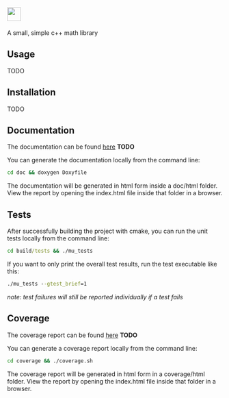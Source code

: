 # <img src="https://render.githubusercontent.com/render/math?math=\Huge\mu" style="vertical-align:bottom" width="32">

A small, simple c++ math library

## Usage

TODO

## Installation

TODO

## Documentation

The documentation can be found [here](https://github.com) **TODO**

You can generate the documentation locally from the command line:

```cmd
cd doc && doxygen Doxyfile
```

The documentation will be generated in html form inside a  doc/html folder. View the report by opening the index.html file inside that folder in a browser.

## Tests

After successfully building the project with cmake, you can run the unit tests locally from the command line:

```cmd
cd build/tests && ./mu_tests
```

If you want to only print the overall test results, run the test executable like this:

```cmd
./mu_tests --gtest_brief=1
```

*note: test failures will still be reported individually if a test fails*

## Coverage

The coverage report can be found [here](https://github.com) **TODO**

You can generate a coverage report locally from the command line:

```cmd
cd coverage && ./coverage.sh
```

The coverage report will be generated in html form in a coverage/html folder. View the report by opening the index.html file inside that folder in a browser.
